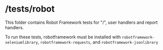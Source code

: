 # /tests/robot

This folder contains Robot Framework tests for "/", user handlers and report handlers.

To run these tests, robotframework must be installed with `robotframework-seleniumlibrary`, `robotframework-requests`, and `robotframework-jsonlibrary`